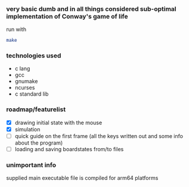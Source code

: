 ### very basic dumb and in all things considered sub-optimal implementation of Conway's game of life
run with 
```bash
make
```

### technologies used
- c lang
- gcc
- gnumake
- ncurses
- c standard lib

### roadmap/featurelist
- [x] drawing initial state with the mouse
- [x] simulation
- [ ] quick guide on the first frame (all the keys written out and some info about the program)
- [ ] loading and saving boardstates from/to files

### unimportant info
supplied main executable file is compiled for arm64 platforms

